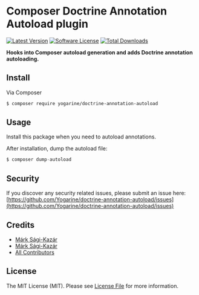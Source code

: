 # Composer Doctrine Annotation Autoload plugin

[![Latest Version](https://img.shields.io/github/release/Yogarine/doctrine-annotation-autoload.svg?style=flat-square)](https://github.com/Yogarine/doctrine-annotation-autoload/releases)
[![Software License](https://img.shields.io/badge/license-MIT-brightgreen.svg?style=flat-square)](LICENSE)
[![Total Downloads](https://img.shields.io/packagist/dt/yogarine/doctrine-annotation-autoload.svg?style=flat-square)](https://packagist.org/packages/yogarine/doctrine-annotation-autoload)

**Hooks into Composer autoload generation and adds Doctrine annotation autoloading.**


## Install

Via Composer

``` bash
$ composer require yogarine/doctrine-annotation-autoload
```


## Usage

Install this package when you need to autoload annotations.

After installation, dump the autoload file:

``` php
$ composer dump-autoload
```


## Security

If you discover any security related issues, please submit an issue here:<br>
[https://github.com/Yogarine/doctrine-annotation-autoload/issues](https://github.com/Yogarine/doctrine-annotation-autoload/issues)


## Credits

- [Márk Sági-Kazár](https://github.com/sagikazarmark)
- [Márk Sági-Kazár](https://github.com/Yogarine)
- [All Contributors](https://github.com/Yogarine/doctrine-annotation-autoload/contributors)


## License

The MIT License (MIT). Please see [License File](LICENSE) for more information.

